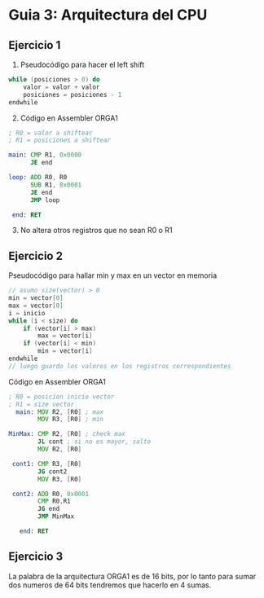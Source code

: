 # Guia 3: Arquitectura del CPU

## Ejercicio 1
1. Pseudocódigo para hacer el left shift
```cpp
while (posiciones > 0) do
    valor = valor + valor
    posiciones = posiciones - 1
endwhile
```

2. Código en Assembler ORGA1

```asm
; R0 = valor a shiftear
; R1 = posiciones a shiftear

main: CMP R1, 0x0000
      JE end

loop: ADD R0, R0
      SUB R1, 0x0001
      JE end
      JMP loop

 end: RET
```

3. No altera otros registros que no sean R0 o R1

## Ejercicio 2
Pseudocódigo para hallar min y max en un vector en memoria
```cpp
// asumo size(vector) > 0
min = vector[0]
max = vector[0]
i = inicio
while (i < size) do
    if (vector[i] > max)
        max = vector[i]
    if (vector[i] < min)
        min = vector[i]
endwhile
// luego guardo los valores en los registros correspondientes
```

Código en Assembler ORGA1

```asm
; R0 = posicion inicio vector
; R1 = size vector
  main: MOV R2, [R0] ; max
        MOV R3, [R0] ; min

MinMax: CMP R2, [R0] ; check max
        JL cont ; si no es mayor, salto
        MOV R2, [R0]

 cont1: CMP R3, [R0]
        JG cont2
        MOV R3, [R0]

 cont2: ADD R0, 0x0001
        CMP R0,R1
        JG end
        JMP MinMax

   end: RET
```

## Ejercicio 3

La palabra de la arquitectura ORGA1 es de 16 bits, por lo tanto para sumar dos numeros de 64 bits tendremos que hacerlo en 4 sumas.